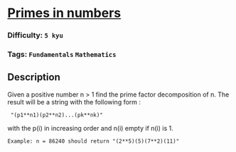 # [Primes in numbers](https://www.codewars.com/kata/54d512e62a5e54c96200019e)

### Difficulty: `5 kyu`

### Tags: `Fundamentals` `Mathematics`

## Description

Given a positive number n > 1 find the prime factor decomposition of n. The result will be a string with the following form :

```
 "(p1**n1)(p2**n2)...(pk**nk)"
```

with the p(i) in increasing order and n(i) empty if n(i) is 1.

```
Example: n = 86240 should return "(2**5)(5)(7**2)(11)"
```